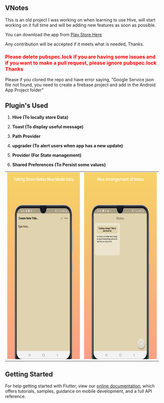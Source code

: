 ## VNotes

<p>This is an old project I was working on when learning to use Hive, will start working on it full time and will be adding new features as soon as possible.</p>

<p> You can download the app from <a href='https://play.google.com/store/apps/details?id=com.viewus.v_notes'>Play Store Here</a></p>

<p> Any contribution will be accepted if it meets what is needed, Thanks. </p>

[//]: # (<h1> If you see this error "Google Service Json Not Found"</h1>)
<h3 style="color:red;"> Please delete pubspec.lock if you are having some issues and if you want to make a pull request, please ignore pubspec.lock Thanks</h3>
<p>Please if you cloned the repo and have error saying, "Google Service json file not found, you need to create a firebase project and add in the Android App Project folder"</p>

## Plugin's Used
1. <p><b> Hive (To locally store Data) </b></p> 
2. <p><b> Toast (To display useful message) </b></p>
3. <p><b> Path Provider </b></p>
4. <p><b> upgrader (To alert users when app has a new update) </b></p>
5. <p><b> Provider (For State management) </b></p>
6. <p><b> Shared Preferences (To Persist some values) </b></p>

<center>
<table>
  <tbody>
    <tr>
      <td><img src='https://github.com/quiet-programmer/hive_note_app/blob/master/ss/145535058_221013679682765_5476232847126577393_n.png' width='300' height='610'></td>
      <td><img src='https://github.com/quiet-programmer/hive_note_app/blob/master/ss/145944556_3545455032189582_7968282205009447548_n.png' width='300' height='610'></td>
     </tr>
  </tbody>
</table>
</center>

## Getting Started
For help getting started with Flutter, view our
[online documentation](https://flutter.dev/docs), which offers tutorials,
samples, guidance on mobile development, and a full API reference.
